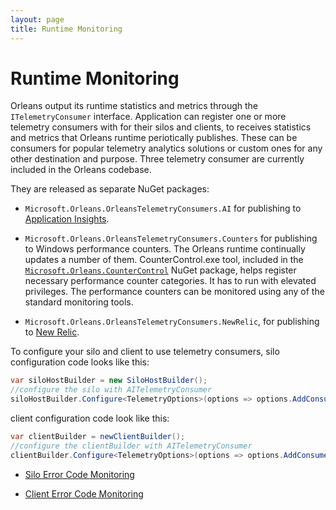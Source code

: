 ```yaml
---
layout: page
title: Runtime Monitoring
---
```


# Runtime Monitoring

Orleans output its runtime statistics and metrics through the `ITelemetryConsumer` interface.
Application can register one or more telemetry consumers with for their silos and clients, to receives statistics and metrics that Orleans runtime  periotically publishes.
These can be consumers for popular telemetry analytics solutions or custom ones for any other destination and purpose.
Three telemetry consumer are currently included in the Orleans codebase.

They are released as separate NuGet packages: 

- `Microsoft.Orleans.OrleansTelemetryConsumers.AI` for publishing to [Application Insights](https://azure.microsoft.com/en-us/services/application-insights/).

- `Microsoft.Orleans.OrleansTelemetryConsumers.Counters` for publishing to Windows performance counters.
The Orleans runtime continually updates a number of them.
CounterControl.exe tool, included in the [`Microsoft.Orleans.CounterControl`](https://www.nuget.org/packages/Microsoft.Orleans.CounterControl/) NuGet package, helps register necessary performance counter categories.
It has to run with elevated privileges.
The performance counters can be monitored using any of the standard monitoring tools.

- `Microsoft.Orleans.OrleansTelemetryConsumers.NewRelic`, for publishing to [New Relic](https://newrelic.com/).

To configure your silo and client to use telemetry consumers, silo configuration code looks like this: 
```c#
var siloHostBuilder = new SiloHostBuilder();
//configure the silo with AITelemetryConsumer
siloHostBuilder.Configure<TelemetryOptions>(options => options.AddConsumer<AITelemetryConsumer>);
```

client configuration code look like this: 
```c#
var clientBuilder = newClientBuilder();
//configure the clientBuilder with AITelemetryConsumer
clientBuilder.Configure<TelemetryOptions>(options => options.AddConsumer<AITelemetryConsumer>);
```

* [Silo Error Code Monitoring](Silo-Error-Code-Monitoring.md)

* [Client Error Code Monitoring](Client-Error-Code-Monitoring.md)
